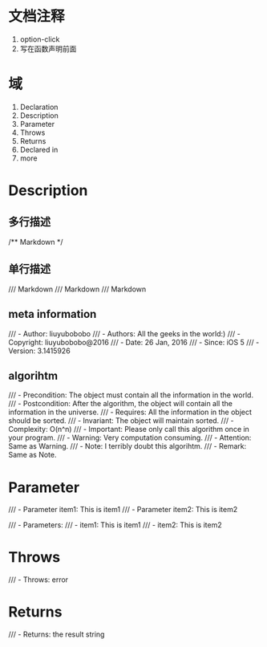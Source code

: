 # 文档注释

1. option-click
2. 写在函数声明前面

# 域

1. Declaration
2. Description
3. Parameter
4. Throws
4. Returns
3. Declared in
4. more

# Description

## 多行描述

/**
Markdown
\*/

## 单行描述

/// Markdown
/// Markdown
/// Markdown

## meta information

/// - Author: liuyubobobo
/// - Authors: All the geeks in the world:)
/// - Copyright: liuyubobobo@2016
/// - Date: 26 Jan, 2016
/// - Since: iOS 5
/// - Version: 3.1415926

## algorihtm

/// - Precondition: The object must contain all the information in the world.
/// - Postcondition: After the algorithm, the object will contain all the information in the universe.
/// - Requires: All the information in the object should be sorted.
/// - Invariant: The object will maintain sorted.
/// - Complexity: O(n^n)
/// - Important: Please only call this algorithm once in your program.
/// - Warning: Very computation consuming.
/// - Attention: Same as Warning.
/// - Note: I terribly doubt this algorihtm.
/// - Remark: Same as Note.

# Parameter

/// - Parameter item1: This is item1
/// - Parameter item2: This is item2

/// - Parameters:
///		- item1: This is item1
///		- item2: This is item2

# Throws

/// - Throws: error

# Returns

/// - Returns: the result string
